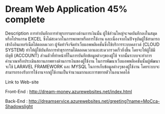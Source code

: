 Dream Web Application 45% complete 
=====

Description
การทำบันทึกการทำธุรกรรมทางด้านการเงินนั้น ผู้ใช้ส่วนใหญ่จะจดบันทึกลงในสมุดหรือโปรแกรม EXCEL ซึ่งไม่สะดวกในการพกพาหรือการใช้งาน และเนื่องจากในปัจจุบันผู้ใช้สามารถเข้าถึงอินเทอร์เน็ตได้ตลอดเวลา ผู้จัดทำจึงจัดทำเว็บแอพพลิเคชั่นซึ่งใช้บริการระบบคลาวด์ (CLOUD SYSTEM) ทำให้ผู้ใช้บันทึกการทำธุรกรรมได้ตลอดเวลาและสะดวกรวดเร็วยิ่งขึ้น โดยจะให้ผู้ใช้มีบัญชี (ACCOUNT) ส่วนตัวที่ทำหน้าที่ในการบันทึกข้อมูลต่างๆของผู้ใช้ จากนั้นระบบจะทำการคำนวณหรือประเมินสถานภาพทางด้านการเงินของผู้ใช้งาน ในการพัฒนาเว็บแอพพลิเคชั่นนั้นผู้พัฒนาจะใช้ LARAVEL FRAMEWORK และ MYSQL ในการเก็บข้อมูลต่างๆของผู้ใช้งาน โดยระบบจะสามารถรองรับการใช้งานจากผู้ใช้งานเป็นจำนวนมากและการขยายตัวในอนาคตได้

Link to Web-site

Front-End	: http://dream-money.azurewebsites.net/index.html

Back-End	: http://dreamservice.azurewebsites.net/greeting?name=MoCca-Shadowslight



